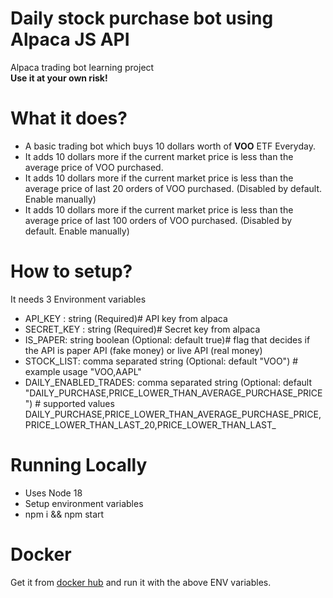 # Daily stock purchase bot using Alpaca JS API
Alpaca trading bot learning project <br />
<b>Use it at your own risk!</b>

# What it does?
- A basic trading bot which buys 10 dollars worth of <b>VOO</b> ETF Everyday.<br />
- It adds 10 dollars more if the current market price is less than the average price of VOO purchased.<br />
- It adds 10 dollars more if the current market price is less than the average price of last 20 orders of VOO purchased. (Disabled by default. Enable manually)<br />
- It adds 10 dollars more if the current market price is less than the average price of last 100 orders of VOO purchased. (Disabled by default. Enable manually)<br />

# How to setup?

It needs 3 Environment variables
- API_KEY : string (Required)# API key from alpaca
- SECRET_KEY : string (Required)# Secret key from alpaca
- IS_PAPER: string boolean (Optional: default true)# flag that decides if the API is paper API (fake money) or live API (real money) 
- STOCK_LIST: comma separated string (Optional: default "VOO") # example usage "VOO,AAPL"
- DAILY_ENABLED_TRADES: comma separated string (Optional: default "DAILY_PURCHASE,PRICE_LOWER_THAN_AVERAGE_PURCHASE_PRICE") # supported values DAILY_PURCHASE,PRICE_LOWER_THAN_AVERAGE_PURCHASE_PRICE,PRICE_LOWER_THAN_LAST_20,PRICE_LOWER_THAN_LAST_<X> 

# Running Locally
- Uses Node 18
- Setup environment variables
- npm i && npm start

# Docker
Get it from <a href="https://hub.docker.com/repository/docker/thakkaraakash/alpaca-trader-bot/general">docker hub</a> and run it with the above ENV variables.
